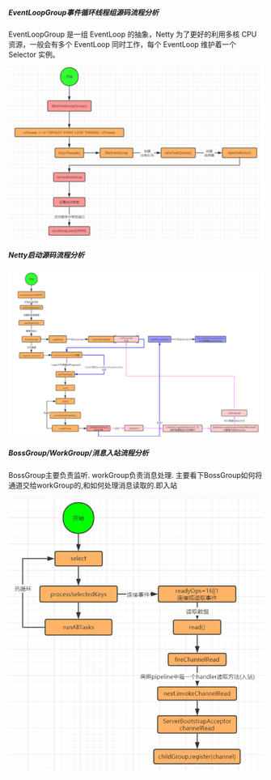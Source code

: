 ##### EventLoopGroup事件循环线程组源码流程分析

EventLoopGroup 是一组 EventLoop 的抽象，Netty 为了更好的利用多核 CPU 资源，一般会有多个 EventLoop 同时工作，每个 EventLoop 维护着一个 Selector 实例。

![image-20210807112439763](images/image-20210807112439763.png)

##### Netty启动源码流程分析



![image-20210807112815596](images/image-20210807112815596.png)

##### BossGroup/WorkGroup/消息入站流程分析

BossGroup主要负责监听. workGroup负责消息处理. 主要看下BossGroup如何将通道交给workGroup的,和如何处理消息读取的.即入站

![image-20210807112912332](images/image-20210807112912332.png)